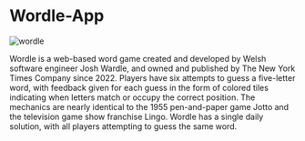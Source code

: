 # Wordle-App

![wordle](https://user-images.githubusercontent.com/49198410/202436068-d1ec774c-a37c-4b32-9563-0e5f6009fc69.png)




Wordle is a web-based word game created and developed by Welsh software engineer Josh Wardle, and owned and published by The New York Times Company since 2022. Players have six attempts to guess a five-letter word, with feedback given for each guess in the form of colored tiles indicating when letters match or occupy the correct position. The mechanics are nearly identical to the 1955 pen-and-paper game Jotto and the television game show franchise Lingo. Wordle has a single daily solution, with all players attempting to guess the same word.
